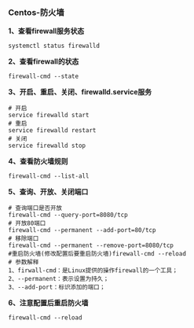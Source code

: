 ### Centos-防火墙

**1、查看firewall服务状态**

```
systemctl status firewalld
```

**2、查看firewall的状态**

```
firewall-cmd --state
```

**3、开启、重启、关闭、firewalld.service服务**

```
# 开启
service firewalld start
# 重启
service firewalld restart
# 关闭
service firewalld stop
```

**4、查看防火墙规则**

```
firewall-cmd --list-all 
```

**5、查询、开放、关闭端口**

```
# 查询端口是否开放
firewall-cmd --query-port=8080/tcp
# 开放80端口
firewall-cmd --permanent --add-port=80/tcp
# 移除端口
firewall-cmd --permanent --remove-port=8080/tcp
#重启防火墙(修改配置后要重启防火墙)firewall-cmd --reload
# 参数解释
1、firwall-cmd：是Linux提供的操作firewall的一个工具；
2、--permanent：表示设置为持久；
3、--add-port：标识添加的端口；
```

**6、注意配置后重启防火墙**

```
firewall-cmd --reload
```

